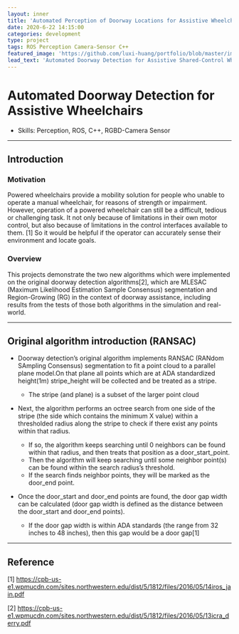 ```yaml
---
layout: inner
title: 'Automated Perception of Doorway Locations for Assistive Wheelchairs'
date: 2020-6-22 14:15:00
categories: development
type: project
tags: ROS Perception Camera-Sensor C++ 
featured_image: 'https://github.com/luxi-huang/portfolio/blob/master/img/posts/doorway_detection/title.png?raw=true'
lead_text: 'Automated Doorway Detection for Assistive Shared-Control Wheelchairs'
---
```


# Automated Doorway Detection for Assistive Wheelchairs

- Skills: Perception, ROS, C++, RGBD-Camera Sensor

---

## Introduction 

### Motivation 

Powered wheelchairs provide a mobility solution for people who unable  to  operate  a  manual  wheelchair,  for  reasons  of strength  or  impairment.  However,  operation  of  a  powered wheelchair can still be a difficult, tedious or challenging task. It not only because of limitations in  their  own  motor  control,  but  also  because  of  limitations  in the control interfaces available to them. [1] So it would be helpful if the operator can accurately sense their environment and locate goals. 

### Overview
This projects demonstrate the two new algorithms which were implemented on the original doorway detection algorithms[2], which are MLESAC (Maximum Likelihood Estimation Sample Consensus) segmentation and Region-Growing (RG) in the context of doorway assistance, including results from the tests of those both algorithms in the simulation and real-world. 

---

## Original algorithm introduction (RANSAC)

<!-- <strong>bold text</strong>. -->

 - Doorway detection’s original algorithm implements RANSAC (RANdom SAmpling Consensus) segmentation to fit a point cloud to a parallel plane model.On that plane all points which are at ADA standardized height(1m) stripe_height will be collected and be treated as a stripe.
   - The stripe (and plane) is a subset of the larger point cloud  

- Next, the algorithm performs an octree search from one side of the stripe (the side which contains the minimum X value) within a thresholded radius along the stripe to check if there exist any points within that radius. 
    - If so, the algorithm keeps searching until 0 neighbors can be found within that radius, and then treats that position as a door_start_point.
    - Then the algorithm will keep searching until some neighbor point(s) can be found within the search radius’s threshold.
    - If the search finds neighbor points, they will be marked as the door_end point. 

- Once the door_start and door_end points are found, the door gap width can be calculated (door gap width is defined as the distance between the door_start and door_end points). 
    - If the door gap width is within ADA standards (the range from 32 inches to 48 inches), then this gap would be a door gap[1]   




---
## Reference

[1] https://cpb-us-e1.wpmucdn.com/sites.northwestern.edu/dist/5/1812/files/2016/05/14iros_jain.pdf

[2] https://cpb-us-e1.wpmucdn.com/sites.northwestern.edu/dist/5/1812/files/2016/05/13icra_derry.pdf